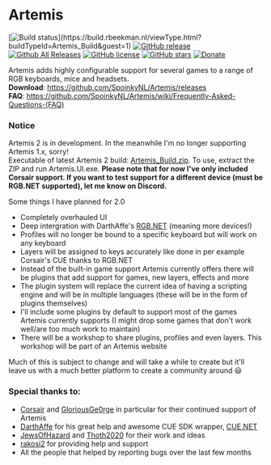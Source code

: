 # Artemis
[![Build status](https://build.rbeekman.nl/app/rest/builds/buildType:(id:Artemis_Build)/statusIcon.svg)](https://build.rbeekman.nl/viewType.html?buildTypeId=Artemis_Build&guest=1)
[![GitHub release](https://img.shields.io/github/release/spoinkynl/Artemis.svg)](https://github.com/SpoinkyNL/Artemis/releases)
[![Github All Releases](https://img.shields.io/github/downloads/spoinkynl/artemis/setup.exe.svg)](https://github.com/SpoinkyNL/Artemis/releases)
[![GitHub license](https://img.shields.io/badge/license-GPL3-blue.svg)](https://github.com/SpoinkyNL/Artemis/blob/master/LICENSE)
[![GitHub stars](https://img.shields.io/github/stars/SpoinkyNL/Artemis.svg)](https://github.com/SpoinkyNL/Artemis/stargazers)
[![Donate](https://img.shields.io/badge/Donate-PayPal-green.svg)](https://www.paypal.com/cgi-bin/webscr?cmd=_s-xclick&hosted_button_id=VQBAEJYUFLU4J) 

Artemis adds highly configurable support for several games to a range of RGB keyboards, mice and headsets.  
**Download**: https://github.com/SpoinkyNL/Artemis/releases  
**FAQ**: https://github.com/SpoinkyNL/Artemis/wiki/Frequently-Asked-Questions-(FAQ)

### Notice
Artemis 2 is in development. In the meanwhile I'm no longer supporting Artemis 1.x, sorry!  
Executable of latest Artemis 2 build: [Artemis_Build.zip]( https://build.rbeekman.nl/repository/downloadAll/Artemis_Build/.lastSuccessful/artifacts.zip?guest=1). To use, extract the ZIP and run Artemis.UI.exe.
**Please note that for now I've only included Corsair support. If you want to test support for a different device (must be RGB.NET supported), let me know on Discord.**

Some things I have planned for 2.0
- Completely overhauled UI
- Deep intergration with DarthAffe's [RGB.NET](https://github.com/DarthAffe/RGB.NET) (meaning more devices!)
- Profiles will no longer be bound to a specific keyboard but will work on any keyboard
- Layers will be assigned to keys accurately like done in per example Corsair's CUE thanks to RGB.NET
- Instead of the built-in game support Artemis currently offers there will be plugins that add support for games, new layers, effects and more
- The plugin system will replace the current idea of having a scripting engine and will be in multiple languages (these will be in the form of plugins themselves)
- I'll include some plugins by default to support most of the games Artemis currently supports (I might drop some games that don't work well/are too much work to maintain)
- There will be a workshop to share plugins, profiles and even layers. This workshop will be part of an Artemis website

Much of this is subject to change and will take a while to create but it'll leave us with a much better platform to create a community around :smiley:


### Special thanks to:
 - [Corsair](http://corsair.com) and [GloriousGe0rge](https://twitter.com/GloriousGe0rge) in particular for their continued support of Artemis
 - [DarthAffe](https://github.com/DarthAffe) for his great help and awesome CUE SDK wrapper, [CUE.NET](https://github.com/DarthAffe/CUE.NET)
 - [JewsOfHazard](https://github.com/JewsOfHazard) and [Thoth2020](https://github.com/Thoth2020) for their work and ideas
 - [rakosi2](https://github.com/rakosi2) for providing help and support
 - All the people that helped by reporting bugs over the last few months
